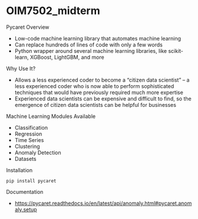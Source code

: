 # OIM7502_midterm

Pycaret Overview
- Low-code machine learning library that automates machine learning
- Can replace hundreds of lines of code with only a few words
- Python wrapper around several machine learning libraries, like scikit-learn, XGBoost, LightGBM, and more

Why Use It?
- Allows a less experienced coder to become a “citizen data scientist” – a less experienced coder who is now able to perform sophisticated techniques that would have previously required much more expertise
- Experienced data scientists can be expensive and difficult to find, so the emergence of citizen data scientists can be helpful for businesses

Machine Learning Modules Available
- Classification
- Regression
- Time Series
- Clustering 
- Anomaly Detection
- Datasets

Installation
```
pip install pycaret
```

Documentation
- https://pycaret.readthedocs.io/en/latest/api/anomaly.html#pycaret.anomaly.setup 

